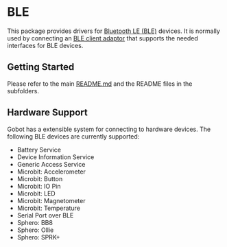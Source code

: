# BLE

This package provides drivers for [Bluetooth LE (BLE)](http://en.wikipedia.org/wiki/Bluetooth_low_energy)
devices. It is normally used by connecting an [BLE client adaptor](https://github.com/hybridgroup/gobot/tree/release/platforms/bleclient)
that supports the needed interfaces for BLE devices.

## Getting Started

Please refer to the main [README.md](https://github.com/hybridgroup/gobot/blob/release/README.md) and the README files
in the subfolders.

## Hardware Support

Gobot has a extensible system for connecting to hardware devices. The following BLE devices are currently supported:

- Battery Service
- Device Information Service
- Generic Access Service
- Microbit: Accelerometer
- Microbit: Button
- Microbit: IO Pin
- Microbit: LED
- Microbit: Magnetometer
- Microbit: Temperature
- Serial Port over BLE
- Sphero: BB8
- Sphero: Ollie
- Sphero: SPRK+

